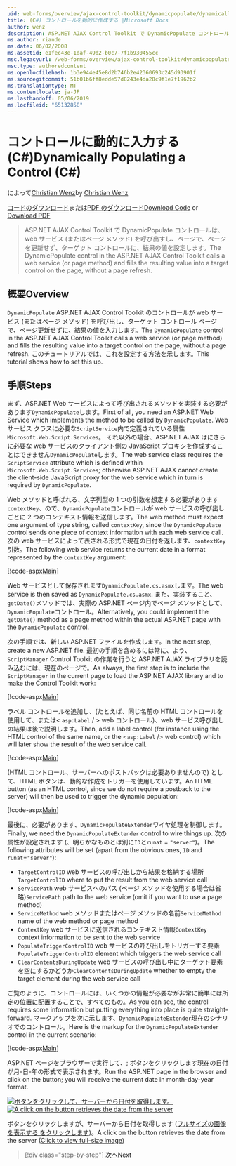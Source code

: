 ```yaml
---
uid: web-forms/overview/ajax-control-toolkit/dynamicpopulate/dynamically-populating-a-control-cs
title: (C#) コントロールを動的に作成する |Microsoft Docs
author: wenz
description: ASP.NET AJAX Control Toolkit で DynamicPopulate コントロールは、web サービス (またはページ メソッド) を呼び出すし、t のターゲット コントロールに、結果の値を入力しています.
ms.author: riande
ms.date: 06/02/2008
ms.assetid: e1fec43e-1daf-49d2-b0c7-7f1b930455cc
msc.legacyurl: /web-forms/overview/ajax-control-toolkit/dynamicpopulate/dynamically-populating-a-control-cs
msc.type: authoredcontent
ms.openlocfilehash: 1b3e944e45e8d2b746b2e42360693c245d93901f
ms.sourcegitcommit: 51b01b6ff8edde57d8243e4da28c9f1e7f1962b2
ms.translationtype: MT
ms.contentlocale: ja-JP
ms.lasthandoff: 05/06/2019
ms.locfileid: "65132858"
---
```

# <a name="dynamically-populating-a-control-c"></a><span data-ttu-id="be226-103">コントロールに動的に入力する (C#)</span><span class="sxs-lookup"><span data-stu-id="be226-103">Dynamically Populating a Control (C#)</span></span>

<span data-ttu-id="be226-104">によって[Christian Wenz](https://github.com/wenz)</span><span class="sxs-lookup"><span data-stu-id="be226-104">by [Christian Wenz](https://github.com/wenz)</span></span>

<span data-ttu-id="be226-105">[コードのダウンロード](http://download.microsoft.com/download/d/8/f/d8f2f6f9-1b7c-46ad-9252-e1fc81bdea3e/dynamicpopulate0.cs.zip)または[PDF のダウンロード](http://download.microsoft.com/download/b/6/a/b6ae89ee-df69-4c87-9bfb-ad1eb2b23373/dynamicpopulate0CS.pdf)</span><span class="sxs-lookup"><span data-stu-id="be226-105">[Download Code](http://download.microsoft.com/download/d/8/f/d8f2f6f9-1b7c-46ad-9252-e1fc81bdea3e/dynamicpopulate0.cs.zip) or [Download PDF](http://download.microsoft.com/download/b/6/a/b6ae89ee-df69-4c87-9bfb-ad1eb2b23373/dynamicpopulate0CS.pdf)</span></span>

> <span data-ttu-id="be226-106">ASP.NET AJAX Control Toolkit で DynamicPopulate コントロールは、web サービス (またはページ メソッド) を呼び出すし、ページで、ページを更新せず、ターゲット コントロールに、結果の値を設定します。</span><span class="sxs-lookup"><span data-stu-id="be226-106">The DynamicPopulate control in the ASP.NET AJAX Control Toolkit calls a web service (or page method) and fills the resulting value into a target control on the page, without a page refresh.</span></span>

## <a name="overview"></a><span data-ttu-id="be226-107">概要</span><span class="sxs-lookup"><span data-stu-id="be226-107">Overview</span></span>

<span data-ttu-id="be226-108">`DynamicPopulate` ASP.NET AJAX Control Toolkit のコントロールが web サービス (またはページ メソッド) を呼び出し、ターゲット コントロール ページで、ページ更新せずに、結果の値を入力します。</span><span class="sxs-lookup"><span data-stu-id="be226-108">The `DynamicPopulate` control in the ASP.NET AJAX Control Toolkit calls a web service (or page method) and fills the resulting value into a target control on the page, without a page refresh.</span></span> <span data-ttu-id="be226-109">このチュートリアルでは、これを設定する方法を示します。</span><span class="sxs-lookup"><span data-stu-id="be226-109">This tutorial shows how to set this up.</span></span>

## <a name="steps"></a><span data-ttu-id="be226-110">手順</span><span class="sxs-lookup"><span data-stu-id="be226-110">Steps</span></span>

<span data-ttu-id="be226-111">まず、ASP.NET Web サービスによって呼び出されるメソッドを実装する必要があります`DynamicPopulate`します。</span><span class="sxs-lookup"><span data-stu-id="be226-111">First of all, you need an ASP.NET Web Service which implements the method to be called by `DynamicPopulate`.</span></span> <span data-ttu-id="be226-112">Web サービス クラスに必要な`ScriptService`内で定義されている属性`Microsoft.Web.Script.Services`。 それ以外の場合、ASP.NET AJAX はにさらに必要な web サービスのクライアント側の JavaScript プロキシを作成することはできません`DynamicPopulate`します。</span><span class="sxs-lookup"><span data-stu-id="be226-112">The web service class requires the `ScriptService` attribute which is defined within `Microsoft.Web.Script.Services`; otherwise ASP.NET AJAX cannot create the client-side JavaScript proxy for the web service which in turn is required by `DynamicPopulate`.</span></span>

<span data-ttu-id="be226-113">Web メソッドと呼ばれる、文字列型の 1 つの引数を想定する必要があります`contextKey`、ので、`DynamicPopulate`コントロールが web サービスの呼び出しごとに 2 つのコンテキスト情報を送信します。</span><span class="sxs-lookup"><span data-stu-id="be226-113">The web method must expect one argument of type string, called `contextKey`, since the `DynamicPopulate` control sends one piece of context information with each web service call.</span></span> <span data-ttu-id="be226-114">次の web サービスによって表される形式で現在の日付を返します、`contextKey`引数。</span><span class="sxs-lookup"><span data-stu-id="be226-114">The following web service returns the current date in a format represented by the `contextKey` argument:</span></span>

[!code-aspx[Main](dynamically-populating-a-control-cs/samples/sample1.aspx)]

<span data-ttu-id="be226-115">Web サービスとして保存されます`DynamicPopulate.cs.asmx`します。</span><span class="sxs-lookup"><span data-stu-id="be226-115">The web service is then saved as `DynamicPopulate.cs.asmx`.</span></span> <span data-ttu-id="be226-116">また、実装すること、`getDate()`メソッドでは、実際の ASP.NET ページ内でページ メソッドとして、`DynamicPopulate`コントロール。</span><span class="sxs-lookup"><span data-stu-id="be226-116">Alternatively, you could implement the `getDate()` method as a page method within the actual ASP.NET page with the `DynamicPopulate` control.</span></span>

<span data-ttu-id="be226-117">次の手順では、新しい ASP.NET ファイルを作成します。</span><span class="sxs-lookup"><span data-stu-id="be226-117">In the next step, create a new ASP.NET file.</span></span> <span data-ttu-id="be226-118">最初の手順を含めるには常に、よう、 `ScriptManager` Control Toolkit の作業を行うと ASP.NET AJAX ライブラリを読み込むには、現在のページで。</span><span class="sxs-lookup"><span data-stu-id="be226-118">As always, the first step is to include the `ScriptManager` in the current page to load the ASP.NET AJAX library and to make the Control Toolkit work:</span></span>

[!code-aspx[Main](dynamically-populating-a-control-cs/samples/sample2.aspx)]

<span data-ttu-id="be226-119">ラベル コントロールを追加し、(たとえば、同じ名前の HTML コントロールを使用して、または&lt; `asp:Label`  / &gt; web コントロール)、web サービス呼び出しの結果は後で説明します。</span><span class="sxs-lookup"><span data-stu-id="be226-119">Then, add a label control (for instance using the HTML control of the same name, or the &lt;`asp:Label` /&gt; web control) which will later show the result of the web service call.</span></span>

[!code-aspx[Main](dynamically-populating-a-control-cs/samples/sample3.aspx)]

<span data-ttu-id="be226-120">(HTML コントロール、サーバーへのポストバックは必要ありませんので) として、HTML ボタンは、動的な作成をトリガーを使用しています。</span><span class="sxs-lookup"><span data-stu-id="be226-120">An HTML button (as an HTML control, since we do not require a postback to the server) will then be used to trigger the dynamic population:</span></span>

[!code-aspx[Main](dynamically-populating-a-control-cs/samples/sample4.aspx)]

<span data-ttu-id="be226-121">最後に、必要があります、`DynamicPopulateExtender`ワイヤ処理を制御します。</span><span class="sxs-lookup"><span data-stu-id="be226-121">Finally, we need the `DynamicPopulateExtender` control to wire things up.</span></span> <span data-ttu-id="be226-122">次の属性が設定されます (、明らかなものとは別に`ID`と`runat` = `"server"`)。</span><span class="sxs-lookup"><span data-stu-id="be226-122">The following attributes will be set (apart from the obvious ones, `ID` and `runat`=`"server"`):</span></span>

- <span data-ttu-id="be226-123">`TargetControlID` web サービスの呼び出しから結果を格納する場所</span><span class="sxs-lookup"><span data-stu-id="be226-123">`TargetControlID` where to put the result from the web service call</span></span>
- <span data-ttu-id="be226-124">`ServicePath` web サービスへのパス (ページ メソッドを使用する場合は省略)</span><span class="sxs-lookup"><span data-stu-id="be226-124">`ServicePath` path to the web service (omit if you want to use a page method)</span></span>
- <span data-ttu-id="be226-125">`ServiceMethod` web メソッドまたはページ メソッドの名前</span><span class="sxs-lookup"><span data-stu-id="be226-125">`ServiceMethod` name of the web method or page method</span></span>
- <span data-ttu-id="be226-126">`ContextKey` web サービスに送信されるコンテキスト情報</span><span class="sxs-lookup"><span data-stu-id="be226-126">`ContextKey` context information to be sent to the web service</span></span>
- <span data-ttu-id="be226-127">`PopulateTriggerControlID` web サービスの呼び出しをトリガーする要素</span><span class="sxs-lookup"><span data-stu-id="be226-127">`PopulateTriggerControlID` element which triggers the web service call</span></span>
- <span data-ttu-id="be226-128">`ClearContentsDuringUpdate` web サービスの呼び出し中にターゲット要素を空にするかどうか</span><span class="sxs-lookup"><span data-stu-id="be226-128">`ClearContentsDuringUpdate` whether to empty the target element during the web service call</span></span>

<span data-ttu-id="be226-129">ご覧のように、コントロールには、いくつかの情報が必要なが非常に簡単には所定の位置に配置することで、すべてのもの。</span><span class="sxs-lookup"><span data-stu-id="be226-129">As you can see, the control requires some information but putting everything into place is quite straight-forward.</span></span> <span data-ttu-id="be226-130">マークアップを次に示します、`DynamicPopulateExtender`現在のシナリオでのコントロール。</span><span class="sxs-lookup"><span data-stu-id="be226-130">Here is the markup for the `DynamicPopulateExtender` control in the current scenario:</span></span>

[!code-aspx[Main](dynamically-populating-a-control-cs/samples/sample5.aspx)]

<span data-ttu-id="be226-131">ASP.NET ページをブラウザーで実行して、; ボタンをクリックします現在の日付が月-日-年の形式で表示されます。</span><span class="sxs-lookup"><span data-stu-id="be226-131">Run the ASP.NET page in the browser and click on the button; you will receive the current date in month-day-year format.</span></span>

<span data-ttu-id="be226-132">[![ボタンをクリックして、サーバーから日付を取得します。](dynamically-populating-a-control-cs/_static/image2.png)](dynamically-populating-a-control-cs/_static/image1.png)</span><span class="sxs-lookup"><span data-stu-id="be226-132">[![A click on the button retrieves the date from the server](dynamically-populating-a-control-cs/_static/image2.png)](dynamically-populating-a-control-cs/_static/image1.png)</span></span>

<span data-ttu-id="be226-133">ボタンをクリックしますが、サーバーから日付を取得します ([フルサイズの画像を表示する をクリックします](dynamically-populating-a-control-cs/_static/image3.png))。</span><span class="sxs-lookup"><span data-stu-id="be226-133">A click on the button retrieves the date from the server ([Click to view full-size image](dynamically-populating-a-control-cs/_static/image3.png))</span></span>

> [!div class="step-by-step"]
> [<span data-ttu-id="be226-134">次へ</span><span class="sxs-lookup"><span data-stu-id="be226-134">Next</span></span>](dynamically-populating-a-control-using-javascript-code-cs.md)
